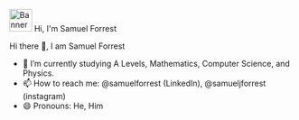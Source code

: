 <p align="left">
  <img src="https://samuelforrest.me/assets/android-chrome-512x512.png" alt="Banner" height="40px" />
  Hi, I'm Samuel Forrest
</p>

Hi there 👋, I am Samuel Forrest

- 🌱 I’m currently studying A Levels, Mathematics, Computer Science, and Physics.
- 📫 How to reach me: @samuelforrest (LinkedIn), @samueljforrest (instagram)
- 😄 Pronouns: He, Him

